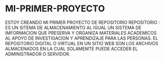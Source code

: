 # MI-PRIMER-PROYECTO
ESTOY CREANDO MI PRIMER PROYECTO DE REPOSITORIO
REPOSITORIO : ES UN SITEMA DE ALMACENAMIENTO AL IGUAL UN SISTEMA DE IMFORMACION QUE PRESERVA Y ORGANIZA MATERIALES ACADEMICOS AL APOYO DE INVESTIGACION Y APRENDIZAJE PARA LAS PERSONAS. EL REPOSITORIO DIGITAL O VIRTUAL EN UN SITIO WEB SON LOS ARCHIVOS ALMACENADOS EN LA CUAL SOLAMEMTE PUEDE ACCEDER EL ADMINISTRADOR O SERVIDOR.

